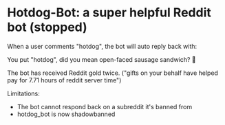 # Hotdog-Bot: a super helpful Reddit bot (stopped)

When a user comments "hotdog", the bot will auto reply back with:

You put "hotdog", did you mean open-faced sausage sandwich? 🌭 

The bot has received Reddit gold twice. ("gifts on your behalf have helped pay for 7.71 hours of reddit server time")

Limitations: 
* The bot cannot respond back on a subreddit it's banned from
* hotdog_bot is now shadowbanned
